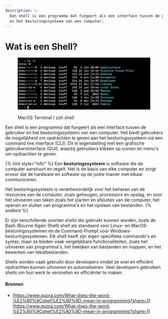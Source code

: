 ```yaml
---
description: >-
  Een shell is een programma dat fungeert als een interface tussen de gebruiker
  en het besturingssysteem van een computer.
---
```


# Wat is een Shell?

<figure><img src="../.gitbook/assets/image (5).png" alt=""><figcaption><p>MacOS Terminal / zsh shell</p></figcaption></figure>

Een shell is een programma dat fungeert als een interface tussen de gebruiker en het besturingssysteem van een computer. Het biedt gebruikers de mogelijkheid om opdrachten te geven aan het besturingssysteem via een command line interface (CLI). Dit in tegenstelling met een grafische gebruikersinterface (GUI), waarbij gebruikers klikken op iconen en menu's om opdrachten te geven.

{% hint style="info" %}
Een **besturingssysteem** is software die de computer aanstuurt en regelt. Het is de basis van elke computer en zorgt ervoor dat de hardware en software op de juiste manier met elkaar communiceren.&#x20;

Het besturingssysteem is verantwoordelijk voor het beheren van de resources van de computer, zoals geheugen, processors en opslag, en voor het uitvoeren van taken zoals het starten en afsluiten van de computer, het openen en sluiten van programma's en het opslaan van bestanden.
{% endhint %}

Er zijn verschillende soorten shells die gebruikt kunnen worden, zoals de Bash (Bourne Again Shell) shell als standaard voor Linux- en MacOS-besturingssystemen en de Command Prompt voor Windows-besturingssystemen. Elk shell heeft zijn eigen specifieke commando's en syntax, maar ze bieden vaak vergelijkbare functionaliteiten, zoals het uitvoeren van programma's, het bekijken van bestanden en mappen, en het bewerken van tekstbestanden.

Shells worden vaak gebruikt door developers omdat ze snel en efficiënt opdrachten kunnen uitvoeren en automatiseren. Veel developers gebruiken shells om hun werk te versnellen en efficiënter te maken.

#### Bronnen

* [https://www.quora.com/What-does-the-word-%E2%80%9Cshell%E2%80%9D-mean-in-programming?share=1](https://www.quora.com/What-does-the-word-%E2%80%9Cshell%E2%80%9D-mean-in-programming?share=1)
